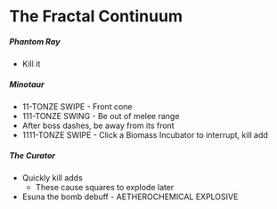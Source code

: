 # The Fractal Continuum

##### Phantom Ray

- Kill it

##### Minotaur

- 11-TONZE SWIPE - Front cone
- 111-TONZE SWING - Be out of melee range
- After boss dashes, be away from its front
- 1111-TONZE SWIPE - Click a Biomass Incubator to interrupt, kill add

##### The Curator

- Quickly kill adds
  - These cause squares to explode later
- Esuna the bomb debuff - AETHEROCHEMICAL EXPLOSIVE

